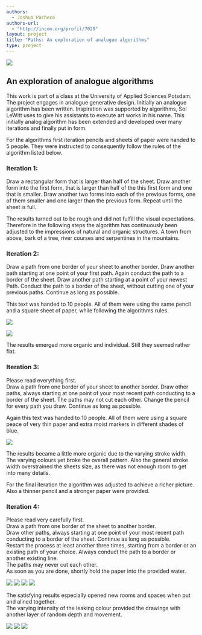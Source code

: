 ```yaml
---
authors:
  - Joshua Pacheco
authors-url:
  - "http://incom.org/profil/7029"
layout: project
title: "Paths: An exploration of analogue algorithms"
type: project
---
```

![](./splash.png)

## An exploration of analogue algorithms

This work is part of a class at the University of Applied Sciences Potsdam. The project engages in analogue generative design. Initially an analogue algorithm has been written. Inspiration was supported by algorithms, Sol LeWitt uses to give his assistants to execute art works in his name. This initially analog algorithm has been extended and developed over many iterations and finally put in form.  

For the algorithms first iteration pencils and sheets of paper were handed to 5 people. They were instructed to consequently follow the rules of the algorithm listed below.  

### Iteration 1:  

Draw a rectangular form that is larger than half of the sheet. Draw another form into the first form, that is larger than half of the this first form and one that is smaller. Draw another two forms into each of the previous forms, one of them smaller and one larger than the previous form. Repeat until the sheet is full.

The results turned out to be rough and did not fulfill the visual expectations.
Therefore in the following steps the algorithm has continuously been adjusted to the impressions of natural and organic structures. A town from above, bark of a tree, river courses and serpentines in the mountains.

### Iteration 2:  

Draw a path from one border of your sheet to another border. Draw another path starting at one point of your first path. Again conduct the path to a border of the sheet. Draw another path starting at a point of your newest Path. Conduct the path to a border of the sheet, without cutting one of your previous paths. Continue as long as possible.  

This text was handed to 10 people. All of them were using the same pencil and a square sheet of paper, while following the algorithms rules.  

![](./assets/images/it2_a.jpg)

![](./assets/images/it2_b.jpg)

The results emerged more organic and individual. Still they seemed rather flat.  

### Iteration 3:  

Please read everything first.  
Draw a path from one border of your sheet to another border. Draw other paths, always starting at one point of your most recent path conducting to a border of the sheet. The paths may not cut each other. Change the pencil for every path you draw. Continue as long as possible.  

Again this text was handed to 10 people. All of them were using a square peace of very thin paper and extra moist markers in different shades of blue.  

![](./assets/images/it3.jpg)

The results became a little more organic due to the varying stroke width. The varying colours yet broke the overall pattern. Also the general stroke width overstrained the sheets size, as there was not enough room to get into many details.  

For the final iteration the algorithm was adjusted to achieve a richer picture. Also a thinner pencil and a stronger paper were provided.  

### Iteration 4:  

Please read very carefully first.  
Draw a path from one border of the sheet to another border.  
Draw other paths, always starting at one point of your most recent path conducting to a border of the sheet. Continue as long as possible.  
Restart the process at least another three times, starting from a border or an existing path of your choice. Always conduct the path to a border or another existing line.  
The paths may never cut each other.  
As soon as you are done, shortly hold the paper into the provided water.  

![](./assets/images/it4/endpres.017.jpeg)
![](./assets/images/it4/endpres.018.jpeg)
![](./assets/images/it4/endpres.019.jpeg)
![](./assets/images/it4/endpres.025.jpeg)

The satisfying results especially opened new rooms and spaces when put and alined together.  
The varying intensity of the leaking colour provided the drawings with another layer of random depth and movement.  

![](./assets/images/it4/endpres.026.jpeg)
![](./assets/images/it4/endpres.027.jpeg)
![](./assets/images/it4/endpres.028.jpeg)
